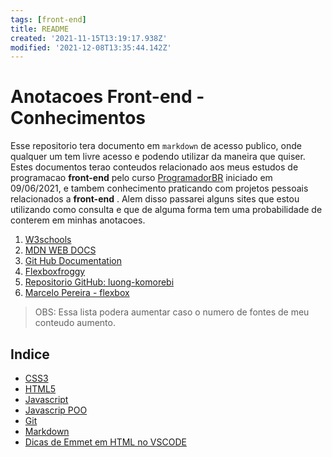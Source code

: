 ```yaml
---
tags: [front-end]
title: README
created: '2021-11-15T13:19:17.938Z'
modified: '2021-12-08T13:35:44.142Z'
---
```


# Anotacoes Front-end - Conhecimentos

Esse repositorio tera documento em `markdown` de acesso publico, onde qualquer um tem livre acesso e podendo utilizar da maneira que quiser.
Estes documentos terao conteudos relacionado aos meus estudos de programacao **front-end** pelo curso [ProgramadorBR](https://programadorbr.com) iniciado em 09/06/2021, e tambem conhecimento praticando com projetos pessoais relacionados a **front-end** . Alem disso passarei alguns sites que estou utilizando como consulta e que de alguma forma tem uma probabilidade de conterem em minhas anotacoes.

1. [W3schools](https://www.w3schools.com)
2. [MDN WEB DOCS](https://developer.mozilla.org/pt-BR/)
3. [Git Hub Documentation](https://docs.github.com/pt)
4. [Flexboxfroggy](https://flexboxfroggy.com)
5. [Repositorio GitHub: luong-komorebi](https://github.com/luong-komorebi/Markdown-Tutorial/blob/master/README_pt-BR.md)
6. [Marcelo Pereira - flexbox](https://github.com/marcelopoars/flexbox)

> OBS: Essa lista podera aumentar caso o numero de fontes de meu conteudo aumento.

## Indice

- [CSS3](notes/css.md)
- [HTML5](notes/html.md)
- [Javascript](notes/javascript.md)
- [Javascrip POO](notes/javascript_poo.md)
- [Git](notes/git.md)
- [Markdown](notes/markdown.md)
- [Dicas de Emmet em HTML no VSCODE](notes/Emmet.md)

